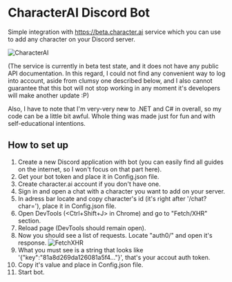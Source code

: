 # CharacterAI Discord Bot
Simple integration with https://beta.character.ai service which you can use to add any character on your Discord server.

![CharacterAI]([https://beta.character.ai/static/media/logo.5321905d7a46fa319c82.png](https://pbs.twimg.com/card_img/1598705867855220736/2MfNwK5b?format=jpg&name=4096x4096))

(The service is currently in beta test state, and it does not have any public API documentation. In this regard, I could not find any convenient way to log into account, aside from clumsy one described below, and I also cannot guarantee that this bot will not stop working in any moment it's developers will make another update :P)

Also, I have to note that I'm very-very new to .NET and C# in overall, so my code can be a little bit awful. Whole thing was made just for fun and with self-educational intentions.

##  How to set up
1. Create a new Discord application with bot (you can easily find all guides on the internet, so I won't focus on that part here).
2. Get your bot token and place it in Config.json file.
3. Create character.ai account if you don't have one.
4. Sign in and open a chat with a character you want to add on your server.
5. In adress bar locate and copy character's id (it's right after '/chat?char='), place it in Config.json file.
6. Open DevTools (<Ctrl+Shift+J> in Chrome) and go to "Fetch/XHR" section.
7. Reload page (DevTools should remain open).
8. Now you should see a list of requests. Locate "auth0/" and open it's response.
 ![FetchXHR](https://imgur.com/a/llgp6vk)
9. What you must see is a string that looks like '{"key":"81a8d269da126081a5f4..."}', that's your accout auth token.
10. Copy it's value and place in Config.json file.
11. Start bot.
